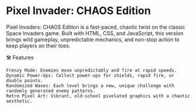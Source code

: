 # Pixel Invader: CHAOS Edition #

Pixel Invaders: CHAOS Edition is a fast-paced, chaotic twist on the classic Space Invaders game. Built with HTML, CSS, and JavaScript, this version brings wild gameplay, unpredictable mechanics, and non-stop action to keep players on their toes.

🛠️ Features

    Frenzy Mode: Enemies move unpredictably and fire at rapid speeds.
    Dynamic Power-Ups: Collect power-ups for shields, rapid fire, or double points.
    Randomized Waves: Each level brings a new, unique challenge with randomly generated enemy patterns.
    Retro Pixel Art: Vibrant, old-school pixelated graphics with a chaotic aesthetic.
